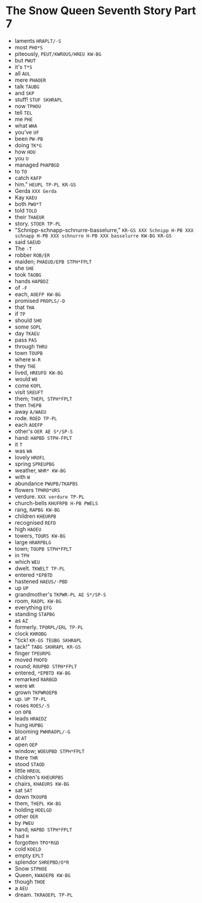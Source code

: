 # The Snow Queen Seventh Story Part 7

* laments `HRAPLT/-S`
* most `PHO*S`
* piteously, `PEUT/KWROUS/HREU KW-BG`
* but `PWUT`
* it's `T*S`
* all `AUL`
* mere `PHAOER`
* talk `TAUBG`
* and `SKP`
* stuff! `STUF SKHRAPL`
* now `TPHOU`
* tell `TEL`
* me `PHE`
* what `WHA`
* you've `UF`
* been `PW-PB`
* doing `TK*G`
* how `HOU`
* you `U`
* managed `PHAPBGD`
* to `TO`
* catch `KAFP`
* him." `HEUPL TP-PL KR-GS`
* Gerda `XXX Gerda`
* Kay `KAEU`
* both `PWO*T`
* told `TOLD`
* their `THAEUR`
* story. `STOER TP-PL`
* "Schnipp-schnapp-schnurre-basselurre," `KR-GS XXX Schnipp H-PB XXX schnapp H-PB XXX schnurre H-PB XXX basselurre KW-BG KR-GS`
* said `SAEUD`
* The `-T`
* robber `ROB/ER`
* maiden; `PHAEUD/EPB STPH*FPLT`
* she `SHE`
* took `TAOBG`
* hands `HAPBDZ`
* of `-F`
* each, `AOEFP KW-BG`
* promised `PROPLS/-D`
* that `THA`
* if `TP`
* should `SHO`
* some `SOPL`
* day `TKAEU`
* pass `PAS`
* through `THRU`
* town `TOUPB`
* where `W-R`
* they `THE`
* lived, `HREUFD KW-BG`
* would `WO`
* come `KOPL`
* visit `SREUFT`
* them; `THEPL STPH*FPLT`
* then `THEPB`
* away `A/WAEU`
* rode. `ROED TP-PL`
* each `AOEFP`
* other's `OER AE S*/SP-S`
* hand: `HAPBD STPH-FPLT`
* it `T`
* was `WA`
* lovely `HROFL`
* spring `SPREUPBG`
* weather, `WHR* KW-BG`
* with `W`
* abundance `PWUPB/TKAPBS`
* flowers `TPHRO*URS`
* verdure. `XXX verdure TP-PL`
* church-bells `KHUFRPB H-PB PWELS`
* rang, `RAPBG KW-BG`
* children `KHEURPB`
* recognised `REFD`
* high `HAOEU`
* towers, `TOURS KW-BG`
* large `HRARPBLG`
* town; `TOUPB STPH*FPLT`
* in `TPH`
* which `WEU`
* dwelt. `TKWELT TP-PL`
* entered `*EPBTD`
* hastened `HAEUS/-PBD`
* up `UP`
* grandmother's `TKPWR-PL AE S*/SP-S`
* room, `RAOPL KW-BG`
* everything `EFG`
* standing `STAPBG`
* as `AZ`
* formerly. `TPORPL/ERL TP-PL`
* clock `KHROBG`
* "tick! `KR-GS TEUBG SKHRAPL`
* tack!" `TABG SKHRAPL KR-GS`
* finger `TPEURPG`
* moved `PHOFD`
* round; `ROUPBD STPH*FPLT`
* entered, `*EPBTD KW-BG`
* remarked `RARBGD`
* were `WR`
* grown `TKPWROEPB`
* up. `UP TP-PL`
* roses `ROES/-S`
* on `OPB`
* leads `HRAEDZ`
* hung `HUPBG`
* blooming `PWHRAOPL/-G`
* at `AT`
* open `OEP`
* window; `WOEUPBD STPH*FPLT`
* there `THR`
* stood `STAOD`
* little `HREUL`
* children's `KHEURPBS`
* chairs, `KHAEURS KW-BG`
* sat `SAT`
* down `TKOUPB`
* them, `THEPL KW-BG`
* holding `HOELGD`
* other `OER`
* by `PWEU`
* hand; `HAPBD STPH*FPLT`
* had `H`
* forgotten `TPO*RGD`
* cold `KOELD`
* empty `EPLT`
* splendor `SHREPBD/O*R`
* Snow `STPHOE`
* Queen, `KWAOEPB KW-BG`
* though `THOE`
* a `AEU`
* dream. `TKRAOEPL TP-PL`
